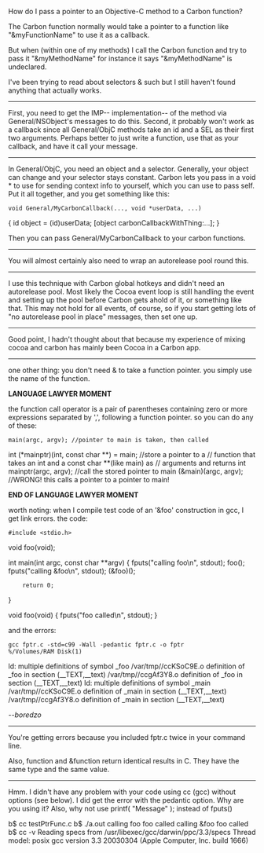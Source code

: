 How do I pass a pointer to an Objective-C method to a Carbon function?

The Carbon function normally would take a pointer to a function like "&myFunctionName" to use it as a callback.

But when (within one of my methods) I call the Carbon function and try to pass it "&myMethodName" for instance it says "&myMethodName" is undeclared.

I've been trying to read about selectors & such but I still haven't found anything that actually works.

----

First, you need to get the IMP-- implementation-- of the method via General/NSObject's messages to do this. Second, it probably won't work as a callback since all General/ObjC methods take an id and a SEL as their first two arguments. Perhaps better to just write a function, use that as your callback, and have it call your message.

----

In General/ObjC, you need an object and a selector. Generally, your object can change and your selector stays constant. Carbon lets you pass in a void * to use for sending context info to yourself, which you can use to pass self. Put it all together, and you get something like this:

    void General/MyCarbonCallback(..., void *userData, ...)
{
   id object = (id)userData;
   [object carbonCallbackWithThing:...];
}


Then you can pass General/MyCarbonCallback to your carbon functions.

----

You will almost certainly also need to wrap an autorelease pool round this.

----

I use this technique with Carbon global hotkeys and didn't need an autorelease pool. Most likely the Cocoa event loop is still handling the event and setting up the pool before Carbon gets ahold of it, or something like that. This may not hold for all events, of course, so if you start getting lots of "no autorelease pool in place" messages, then set one up.

----

Good point, I hadn't thought about that because my experience of mixing cocoa and carbon has mainly been Cocoa in a Carbon app.

----

one other thing: you don't need & to take a function pointer. you simply use the name of the function.

**LANGUAGE LAWYER MOMENT**

the function call operator is a pair of parentheses containing zero or more expressions separated by ',', following a function pointer. so you can do any of these:

    main(argc, argv); //pointer to main is taken, then called
int (*mainptr)(int, const char **) = main; //store a pointer to a
//  function that takes an int and a const char **(like main) as
//  arguments and returns int
mainptr(argc, argv); //call the stored pointer to main
(&main)(argc, argv); //WRONG! this calls a pointer to a pointer to main!


**END OF LANGUAGE LAWYER MOMENT**

worth noting: when I compile test code of an '&foo' construction in gcc, I get link errors. the code:

    #include <stdio.h>

void foo(void);

int main(int argc, const char **argv) {
        fputs("calling foo\n", stdout);
        foo();
        fputs("calling &foo\n", stdout);
        (&foo)();

        return 0;
}

void foo(void) {
        fputs("foo called\n", stdout);
}


and the errors:

    gcc fptr.c -std=c99 -Wall -pedantic fptr.c -o fptr        %/Volumes/RAM Disk(1)
ld: multiple definitions of symbol _foo
/var/tmp//ccKSoC9E.o definition of _foo in section (__TEXT,__text)
/var/tmp//ccgAf3Y8.o definition of _foo in section (__TEXT,__text)
ld: multiple definitions of symbol _main
/var/tmp//ccKSoC9E.o definition of _main in section (__TEXT,__text)
/var/tmp//ccgAf3Y8.o definition of _main in section (__TEXT,__text)


*--boredzo*

----
You're getting errors because you included     fptr.c twice in your command line.

Also,     function and     &function return identical results in C. They have the same type and the same value.

----
Hmm.  I didn't have any problem with your code using cc (gcc) without options (see below).  I did get
the error with the     pedantic option.  Why are you using it?  Also, why not use     printf( "Message" );
instead of     fputs()

    
b$ cc testPtrFunc.c
b$ ./a.out
calling foo
foo called
calling &foo
foo called
b$ cc -v
Reading specs from /usr/libexec/gcc/darwin/ppc/3.3/specs
Thread model: posix
gcc version 3.3 20030304 (Apple Computer, Inc. build 1666)
